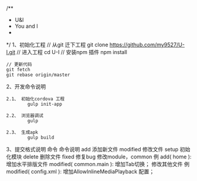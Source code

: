 #

/**
 * U&I
 * You and I
 *
 */
1、初始化工程
    // 从git 迁下工程
    git clone https://github.com/my9527/U-I.git
    // 进入工程
    cd U-I
    // 安装npm 插件
    npm install

    // 更新代码
    git fetch
    git rebase origin/master

2、开发命令说明

    2.1、 初始化cordova 工程
            gulp init-app

    2.2、 浏览器调试
            gulp

    2.3、 生成apk
            gulp build

3、提交格式说明
    命令          命令说明
    add             添加新文件
    modified        修改文件
    setup           初始化模块
    delete          删除文件
    fixed           修复bug
    修改module，common
    例 add( home ): 增加水平排版文件
       modified( common.main ): 增加Tab切换；
    修改其他文件
    例 modified( config.xml ): 增加AllowInlineMediaPlayback 配置；

